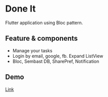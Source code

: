 # Done It

Flutter application using Bloc pattern.

## Feature & components
- Manage your tasks
- Login by email, google, fb. Expand ListView
- Bloc, Sembast DB, SharePref, Notification

## Demo
[Link](https://drive.google.com/file/d/1P0ZM9h3V4mT0GYuSIH3hPQaIMoU1gx9g/view)

